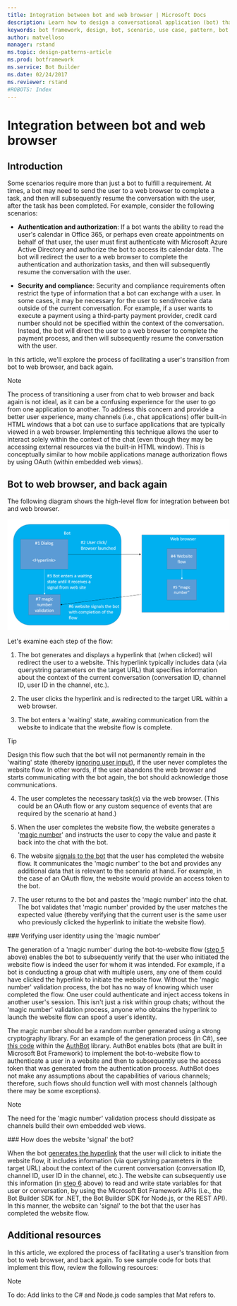 ```yaml
---
title: Integration between bot and web browser | Microsoft Docs
description: Learn how to design a conversational application (bot) that requires integration between bot and web browser.
keywords: bot framework, design, bot, scenario, use case, pattern, bot to web, integrate bot with web
author: matvelloso
manager: rstand
ms.topic: design-patterns-article
ms.prod: botframework
ms.service: Bot Builder
ms.date: 02/24/2017
ms.reviewer: rstand
#ROBOTS: Index
---
```

# Integration between bot and web browser

## Introduction

Some scenarios require more than just a bot to fulfill a requirement. 
At times, a bot may need to send the user to a web browser to complete a task, 
and then will subsequently resume the conversation with the user, after the task has been completed. 
For example, consider the following scenarios:

- **Authentication and authorization**: If a bot wants the ability to read the user's calendar in Office 365, or perhaps 
even create appointments on behalf of that user, the user must first authenticate with Microsoft Azure Active Directory and 
authorize the bot to access its calendar data. The bot will redirect the user to a web browser to complete the 
authentication and authorization tasks, and then will subsequently resume the conversation with the user. 

- **Security and compliance**: Security and compliance requirements often restrict the type of information that a bot 
can exchange with a user. In some cases, it may be necessary for the user to send/receive data 
outside of the current conversation. 
For example, if a user wants to execute a payment using a third-party payment provider, credit card number should not 
be specified within the context of the conversation. 
Instead, the bot will direct the user to a web browser to complete the payment process, 
and then will subsequently resume the conversation with the user.

In this article, we'll explore the process of facilitating a user's transition from 
bot to web browser, and back again. 

> [!NOTE]
> The process of transitioning a user from chat to web browser and back again is not ideal,
> as it can be a confusing experience for the user to go from one application to another. 
> To address this concern and provide a better user experience, 
> many channels (i.e., chat applications) offer built-in HTML windows that a bot can use to 
> surface applications that are typically viewed in a web browser. 
> Implementing this technique allows the user to interact solely within the context of the chat 
> (even though they may be accessing external resources via the built-in HTML window). 
> This is conceptually similar to how mobile applications manage authorization flows by using OAuth 
> (within embedded web views).

## Bot to web browser, and back again

The following diagram shows the high-level flow for integration between bot and web browser. 

![Bot to web interaction](media/designing-bots/patterns/bot-to-web1.png)

Let's examine each step of the flow:

1. <a id="generate-hyperlink"></a>The bot generates and displays a hyperlink that (when clicked) will redirect the user to a website. 
This hyperlink typically includes data (via querystring parameters on the target URL) that specifies information about the context of the current conversation 
(conversation ID, channel ID, user ID in the channel, etc.). 

2. The user clicks the hyperlink and is redirected to the target URL within a web browser. 

3. The bot enters a 'waiting' state, 
awaiting communication from the website to indicate that the website flow is complete.  
> [!TIP]
> Design this flow such that the bot will not permanently remain in the 'waiting' state 
> (thereby [ignoring user input](bot-framework-design-core-navigation.md#the-mysterious-bot)), 
> if the user never completes the website flow. 
> In other words, if the user abandons the web browser and starts communicating with the bot again, 
> the bot should acknowledge those communications.

4. The user completes the necessary task(s) via the web browser. 
(This could be an OAuth flow or any custom sequence of events that are required by the scenario at hand.) 

5. <a id="generate-magic-number"></a>When the user completes the website flow, the website generates a '[magic number](#verify-identity)' 
and instructs the user to copy the value and paste it back into the chat with the bot. 

6. <a id="signal-to-bot"></a>The website [signals to the bot](#website-signal-to-bot) that the user has completed the website flow. 
It communicates the 'magic number' to the bot and provides
any additional data that is relevant to the scenario at hand. 
For example, in the case of an OAuth flow, the website would provide an access token to the bot.

7. The user returns to the bot and pastes the 'magic number' into the chat. 
The bot validates that 'magic number' provided by the user matches the expected value 
(thereby verifying that the current user is the same user who previously clicked the hyperlink to initiate the website flow). 

###<a id="verify-identity"></a> Verifying user identity using the 'magic number'

The generation of a 'magic number' during the bot-to-website flow ([step 5](#generate-magic-number) above) 
enables the bot to subsequently verify that the user who initiated the website flow is indeed the user 
for whom it was intended. 
For example, if a bot is conducting a group chat with multiple users, any one of them 
could have clicked the hyperlink to initiate the website flow. Without the 'magic number' validation process, 
the bot has no way of knowing which user completed the flow. 
One user could authenticate and inject access tokens in another user's session. 
This isn't just a risk within group chats; without the 'magic number' validation process, 
anyone who obtains the hyperlink to launch the website flow can spoof a user's identity. 

The magic number should be a random number generated using a strong cryptography library. 
For an example of the generation process (in C#), see 
<a href="https://github.com/MicrosoftDX/AuthBot/blob/master/AuthBot/Controllers/OAuthCallbackController.cs#L138" target="_blank">this code</a>
within the <a href="https://github.com/MicrosoftDX/AuthBot" target="_blank">AuthBot</a> library. 
AuthBot enables bots (that are built in Microsoft Bot Framework) to implement 
the bot-to-website flow to authenticate a user in a website and then to subsequently use the access token 
that was generated from the authentication process. 
AuthBot does not make any assumptions about the capabilities of various channels; 
therefore, such flows should function well with most channels (although there may be some exceptions). 

> [!NOTE]
> The need for the 'magic number' validation process should dissipate as channels build their own embedded web views.

###<a id="website-signal-to-bot"></a> How does the website 'signal' the bot?

When the bot [generates the hyperlink](#generate-hyperlink) that the user will click to initiate the website flow, 
it includes information (via querystring parameters in the target URL) about the context of the current conversation 
(conversation ID, channel ID, user ID in the channel, etc.). 
The website can subsequently use this information (in [step 6](#signal-to-bot) above) to read and write state variables for that user or conversation, 
by using the Microsoft Bot Framework APIs (i.e., the Bot Builder SDK for .NET, the Bot Builder SDK for Node.js, or the REST API). 
In this manner, the website can 'signal' to the bot that the user has completed the website flow.

## Additional resources

In this article, we explored the process of facilitating a user's transition from bot to web browser, and back again. 
To see sample code for bots that implement this flow, review the following resources: 

> [!NOTE]
> To do: Add links to the C# and Node.js code samples that Mat refers to.
